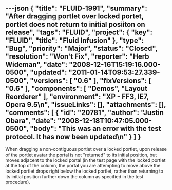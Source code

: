 ---json
{
  "title": "FLUID-1991",
  "summary": "After dragging portlet over locked portet, portlet does not return to initial posiiton on release",
  "tags": "FLUID",
  "project": {
    "key": "FLUID",
    "title": "Fluid Infusion"
  },
  "type": "Bug",
  "priority": "Major",
  "status": "Closed",
  "resolution": "Won't Fix",
  "reporter": "Herb Wideman",
  "date": "2008-12-16T15:19:16.000-0500",
  "updated": "2011-01-14T09:53:27.339-0500",
  "versions": [
    "0.6"
  ],
  "fixVersions": [
    "0.6"
  ],
  "components": [
    "Demos",
    "Layout Reorderer"
  ],
  "environment": "XP - FF3, IE7, Opera 9.5\n",
  "issueLinks": [],
  "attachments": [],
  "comments": [
    {
      "id": "20781",
      "author": "Justin Obara",
      "date": "2008-12-18T10:47:05.000-0500",
      "body": "This was an error with the test protocol. It has now been updated\n"
    }
  ]
}
---
When dragging a non-contiguous portlet over a locked portlet, upon release of the portlet avatar the portal is not "returned" to its initial position, but moves adjacent to the locked portal (in the test page with the locked portlet at the top of the column, the portal you are attempting to move above the locked portlet drops right below the locked portlet, rather than returning to its initial position further down the column as specified in the test procedure).

        